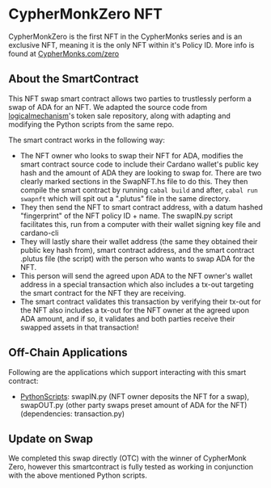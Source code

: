 # CypherMonkZero NFT

CypherMonkZero is the first NFT in the CypherMonks series and is an exclusive NFT, meaning it is the only NFT within it's Policy ID. More info is found at [CypherMonks.com/zero](https://cyphermonks.com/zero)

## About the SmartContract

This NFT swap smart contract allows two parties to trustlessly perform a swap of ADA for an NFT. We adapted the source code from [logicalmechanism](https://github.com/logicalmechanism/Token-Sale-Plutus-Contract)'s token sale repository, along with adapting and modifying the Python scripts from the same repo. 

The smart contract works in the following way:
- The NFT owner who looks to swap their NFT for ADA, modifies the smart contract source code to include their Cardano wallet's public key hash and the amount of ADA they are looking to swap for. There are two clearly marked sections in the SwapNFT.hs file to do this. They then compile the smart contract by running `cabal build` and after, `cabal run swapnft` which will spit out a ".plutus" file in the same directory.
- They then send the NFT to smart contract address, with a datum hashed "fingerprint" of the NFT policy ID + name. The swapIN.py script facilitates this, run from a computer with their wallet signing key file and cardano-cli
- They will lastly share their wallet address (the same they obtained their public key hash from), smart contract address, and the smart contract .plutus file (the script) with the person who wants to swap ADA for the NFT. 
- This person will send the agreed upon ADA to the NFT owner's wallet address in a special transaction which also includes a tx-out targeting the smart contract for the NFT they are receiving.
- The smart contract validates this transaction by verifying their tx-out for the NFT also includes a tx-out for the NFT owner at the agreed upon ADA amount, and if so, it validates and both parties receive their swapped assets in that transaction!

## Off-Chain Applications

Following are the applications which support interacting with this smart contract:
- [PythonScripts](https://github.com/MadeWithLovelace/CypherMonks/tree/main/NFTSwaps/OffChainApps/Python): swapIN.py (NFT owner deposits the NFT for a swap), swapOUT.py (other party swaps preset amount of ADA for the NFT) (dependencies: transaction.py)

## Update on Swap

We completed this swap directly (OTC) with the winner of CypherMonk Zero, however this smartcontract is fully tested as working in conjunction with the above mentioned Python scripts.
